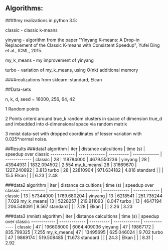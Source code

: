 ## Algorithms:
####my realizations in python 3.5:

  classic - classic k-means

  yinyang - algorithm from the paper "Yinyang K-means: A Drop-in Replacement of the Classic K-means with Consistent Speedup", Yufei Ding et al., ICML, 2015.

  my_k_means - my improvement of yinyang

  turbo - variation of my_k_means, using O(nk) additional memory

####realizations from sklearn: 
standard, Elcan

##Data-sets

n, k, d, seed = 16000, 256, 64, 42

1 Random points

2 Points cnterd around true_k random clusters in space of dimension true_d and imbedded into d-dimensional space via random matrix

3 mnist data-set with dropped coordinates of lesser variation with 0.025*normal noise.

##Results
###data1
algorithm | iter | distance calcultions | time (s) | speedup over classic
------------ | ------------- | ---------- | ------------- | ------------- |
classic   | 28 | 118784000 | 4679.550236 |
yinyang   | 28 | 43944931 | 1832.094502 | 2.554
my_k_means| 28 | 31669670 | 1227.240892 | 3.813
turbo     | 28 | 22810904 | 971.634182 | 4.816
standard  |           |          | 15.5
Elkan     |           |          | 6.23        | 2.48

###data2
algorithm | iter | distance calcultions | time (s) | speedup over classic
------------ | ------------- | ---------- | ------------- | ------------- |
classic   | 13 | 57344000 | 1769.680204 |
yinyang   | 13 |  6218541 | 251.735244 | 7.029
my_k_means| 13 |  5228257 | 219.911093 | 8.047
turbo     | 13 | 4647194 | 206.548091 | 8.567
standard  |           |          | 7.28 |
Elkan     |           |          |  2.26 | 3.23

###data3 (mnist)
algorithm | iter | distance calcultions | time (s) | speedup over classic
------------ | ------------- | ---------- | ------------- | ------------- |
classic   | 47 | 196608000 | 6064.409036
yinyang   | 47 | 19867172 | 835.799325 | 7.255
my_k_means| 47 | 13495695 | 625.046024 | 9.702
turbo     | 47 | 9869174 | 519.508485 | 11.673
standard  |           |          | 24.3 |
Elkan     |           |          | 8.31 | 2.92
